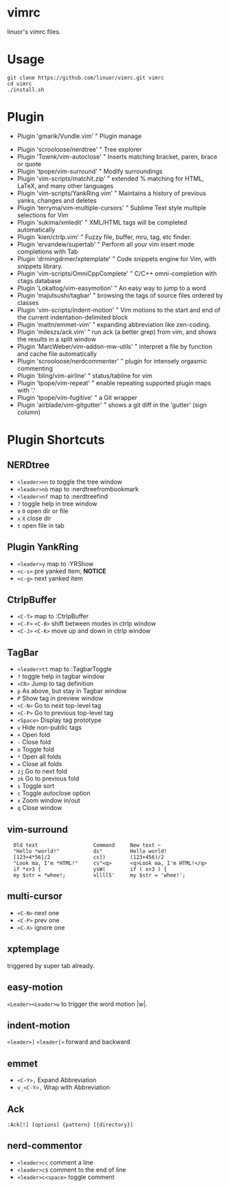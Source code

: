 vimrc
=======

linuor's vimrc files.

Usage
=====

```
git clone https://github.com/linuor/vimrc.git vimrc
cd vimrc
./install.sh
```

Plugin
======

- Plugin 'gmarik/Vundle.vim'                  " Plugin manage
<!--- Plugin 'tomtom/tlib_vim'                    " Some utility functions for VIM-->
- Plugin 'scrooloose/nerdtree'                " Tree explorer
- Plugin 'Townk/vim-autoclose'                " Inserts matching bracket, paren, brace or quote
- Plugin 'tpope/vim-surround'                 " Modify surroundings
- Plugin 'vim-scripts/matchit.zip'            " extended % matching for HTML, LaTeX, and many other languages
- Plugin 'vim-scripts/YankRing.vim'           " Maintains a history of previous yanks, changes and deletes
- Plugin 'terryma/vim-multiple-cursors'       " Sublime Text style multiple selections for Vim
- Plugin 'sukima/xmledit'                     " XML/HTML tags will be completed automatically
- Plugin 'kien/ctrlp.vim'                     " Fuzzy file, buffer, mru, tag, etc finder.
- Plugin 'ervandew/supertab'                  " Perform all your vim insert mode completions with Tab
- Plugin 'drmingdrmer/xptemplate'             " Code snippets engine for Vim, with snippets library.
- Plugin 'vim-scripts/OmniCppComplete'        " C/C++ omni-completion with ctags database
- Plugin 'Lokaltog/vim-easymotion'            " An easy way to jump to a word
- Plugin 'majutsushi/tagbar'                  " browsing the tags of source files ordered by classes
- Plugin 'vim-scripts/indent-motion'          " Vim motions to the start and end of the current indentation-delimited block
- Plugin 'mattn/emmet-vim'                    " expanding abbreviation like zen-coding.
- Plugin 'mileszs/ack.vim'                    " run ack (a better grep) from vim, and shows the results in a split window
- Plugin 'MarcWeber/vim-addon-mw-utils'       " interpret a file by function and cache file automatically
- Plugin 'scrooloose/nerdcommenter'           " plugin for intensely orgasmic commenting
- Plugin 'bling/vim-airline'                  " status/tabline for vim
- Plugin 'tpope/vim-repeat'                   " enable repeating supported plugin maps with '.'
- Plugin 'tpope/vim-fugitive'                 " a Git wrapper
- Plugin 'airblade/vim-gitgutter'             " shows a git diff in the 'gutter' (sign column)
<!--- Plugin 'scrooloose/syntastic'               " Check a file's syntax when saving a file (php, ruby, tex ...)-->

Plugin Shortcuts
================

NERDtree
--------

- `<leader>nn`                        to toggle the tree window
- `<leader>nb`                        map to :nerdtreefrombookmark
- `<leader>nf`                        map to :nerdtreefind
- `?`                                 toggle help in tree window
- `o` `O`                             open dir or file
- `x` `X`                             close dir
- `t`                                 open file in tab

Plugin YankRing
---------------

- `<leader>y`                         map to :YRShow
- `<c-s>`                             pre yanked item, **NOTICE**
- `<c-g>`                             next yanked item

CtrlpBuffer
-----------

- `<C-T>`                             map to :CtrlpBuffer
- `<C-F>` `<C-B>`                     shift between modes in ctrlp window
- `<C-J>` `<C-K>`                     move up and down in ctrlp window

TagBar
------

- `<leader>tt`                        map to :TagbarToggle
- `?`                                 toggle help in tagbar window
- `<CR>`                              Jump to tag definition
- `p`                                 As above, but stay in Tagbar window
- `P`                                 Show tag in preview window
- `<C-N>`                             Go to next top-level tag
- `<C-P>`                             Go to previous top-level tag
- `<Space>`                           Display tag prototype
- `v`                                 Hide non-public tags
- `+`                                 Open fold
- `-`                                 Close fold
- `o`                                 Toggle fold
- `*`                                 Open all folds
- `=`                                 Close all folds
- `zj`                                Go to next fold
- `zk`                                Go to previous fold
- `s`                                 Toggle sort
- `c`                                 Toggle autoclose option
- `x`                                 Zoom window in/out
- `q`                                 Close window

vim-surround
------------

```
  Old text                  Command     New text ~
  "Hello *world!"           ds"         Hello world!
  [123+4*56]/2              cs])        (123+456)/2
  "Look ma, I'm *HTML!"     cs"<q>      <q>Look ma, I'm HTML!</q>
  if *x>3 {                 ysW(        if ( x>3 ) {
  my $str = *whee!;         vllllS'     my $str = 'whee!';
```

multi-cursor
------------

- `<C-N>`                             next one
- `<C-P>`                             prev one
- `<C-X>`                             ignore one

xptemplage
----------

triggered by super tab already.

easy-motion
-----------

`<Leader><Leader>w`                 to trigger the word motion |w|.

indent-motion
-------------

`<leader>]` `<leader[>`             forward and backward

emmet
-----

- `<C-Y>,`                            Expand Abbreviation
- `v_<C-Y>,`                          Wrap with Abbreviation

Ack
---

`:Ack[!] [options] {pattern} [{directory}]`

nerd-commentor
--------------

- `<leader>cc`                      comment a line
- `<leader>c$`                      comment to the end of line
- `<leader>c<space>`                toggle comment
